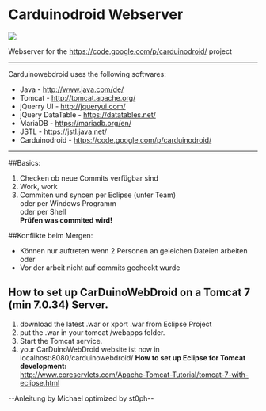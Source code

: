 Carduinodroid Webserver
=======================

![](https://raw.github.com/xDreamCoding/carduinodroid_webserver/master/Carduinodroid/war/pics/Logofin.png)

Webserver for the https://code.google.com/p/carduinodroid/ project
_______________________
Carduinowebdroid uses the following softwares:

* Java - http://www.java.com/de/
* Tomcat - http://tomcat.apache.org/
* jQuerry UI - http://jqueryui.com/
* jQuery DataTable - https://datatables.net/
* MariaDB - https://mariadb.org/en/
* JSTL - https://jstl.java.net/
* Carduinodroid - https://code.google.com/p/carduinodroid/

_______________________

##Basics:

1. Checken ob neue Commits verfügbar sind
2. Work, work
3. Commiten und syncen 
	per Eclipse (unter Team)  
	oder per Windows Programm  
	oder per Shell  
	**Prüfen was commited wird!**

##Konflikte beim Mergen:

- Können nur auftreten wenn 2 Personen an geleichen Dateien arbeiten oder
- Vor der arbeit nicht auf commits gecheckt wurde

## How to set up CarDuinoWebDroid on a Tomcat 7 (min 7.0.34) Server.

1. download the latest .war or xport .war from Eclipse Project
2. put the .war in your tomcat /webapps folder.
3. Start the Tomcat service.
4. your CarDuinoWebDroid website ist now in localhost:8080/carduinowebdroid/ 
**How to set up Eclipse for Tomcat development:**  
http://www.coreservlets.com/Apache-Tomcat-Tutorial/tomcat-7-with-eclipse.html  
  
--Anleitung by Michael optimized by st0ph--

